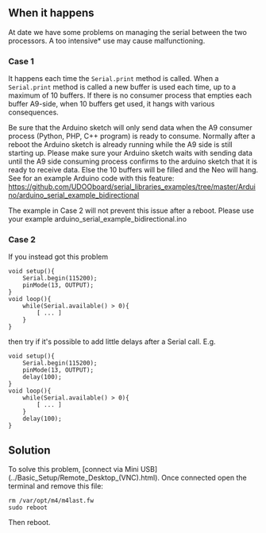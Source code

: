 <h2>When it happens</h2> 
At date we have some problems on managing the serial between the two processors.
A too intensive* use may cause malfunctioning.

<h3>Case 1</h3>
It happens each time the 
<code>Serial.print</code> 
method is called. When a <code>Serial.print</code> method is called a new buffer is used each time, up to a maximum of 10 buffers.
If there is no consumer process that empties each buffer A9-side, when 10 buffers get used, it hangs with various consequences.

Be sure that the Arduino sketch will only send data when the A9 consumer process (Python, PHP, C++ program) is ready to consume. Normally after a reboot the Arduino sketch is already running while the A9 side is still starting up. Please make sure your Arduino sketch waits with sending data until the A9 side consuming process confirms to the arduino sketch that it is ready to receive data. Else the 10 buffers will be filled and the Neo will hang.
See for an example Arduino code with this feature: <a href="https://github.com/UDOOboard/serial_libraries_examples/tree/master/Arduino/arduino_serial_example_bidirectional" target="_blank">https://github.com/UDOOboard/serial_libraries_examples/tree/master/Arduino/arduino_serial_example_bidirectional</a>

The example in Case 2 will not prevent this issue after a reboot. Please use your example arduino_serial_example_bidirectional.ino

<h3>Case 2</h3>
If you instead got this problem

    void setup(){
        Serial.begin(115200);
        pinMode(13, OUTPUT);
    }
    void loop(){
        while(Serial.available() > 0){
            [ ... ]
        }
    }
    
then try if it's possible to add little delays after a Serial call.
E.g.

    void setup(){
        Serial.begin(115200);
        pinMode(13, OUTPUT);
        delay(100);
    }
    void loop(){
        while(Serial.available() > 0){
            [ ... ]
        }
        delay(100);
    }
    
<h2>Solution</h2>
To solve this problem, [connect via Mini USB](../Basic_Setup/Remote_Desktop_(VNC).html). Once connected open the terminal and remove this file:

    rm /var/opt/m4/m4last.fw
    sudo reboot

Then reboot.

